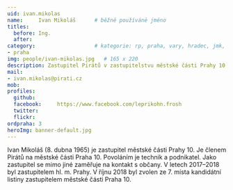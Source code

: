 ```yaml
---
uid: ivan.mikolas
name:     Ivan Mikoláš  	# běžně používáné jméno
titles:
  before: Ing. 
  after:
category:                 	# kategorie: rp, praha, vary, hradec, jmk, senat
- praha
img: people/ivan-mikolas.jpg   # 165 x 220
description: Zastupitel Pirátů v zastupitelstvu městské části Prahy 10            	# kratký popis, max 160 znaků
mail:
- ivan.mikolas@pirati.cz
mob:			  
profiles:
  github:       
  facebook:     https://www.facebook.com/leprikohn.frosh
  twitter: 		  
  flickr:		  
ordpraha: 3
heroImg: banner-default.jpg  
---
```


Ivan Mikoláš (8. dubna 1965) je zastupitel městské části Prahy 10. Je členem Pirátů na městské části Praha 10. Povoláním je technik a podnikatel. Jako zastupitel se mimo jiné zaměřuje na kontakt s občany. V letech 2017–2018 byl zastupitelem hl. m. Prahy. V říjnu 2018 byl zvolen ze 7. místa kandidátní listiny zastupitelem městské části Praha 10.
